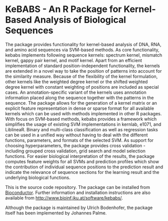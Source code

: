 # KeBABS - An R Package for Kernel-Based Analysis of Biological Sequences
The package provides functionality for kernel-based analysis of
DNA, RNA, and amino acid sequences via SVM-based methods. As core
functionality, kebabs implements following sequence kernels:
spectrum kernel, mismatch kernel, gappy pair kernel, and
motif kernel. Apart from an efficient implementation of standard
position-independent functionality, the kernels are extended in a
novel way to take the position of patterns into account for the
similarity measure. Because of the flexibility of the kernel
formulation, other kernels like the weighted degree kernel or
the shifted weighted degree kernel with constant weighting of
positions are included as special cases. An annotation-specific
variant of the kernels uses annotation information placed along
the sequence together with the patterns in the sequence.
The package allows for the generation of a kernel matrix or an
explicit feature representation in dense or sparse format for all
available kernels which can be used with methods implemented in
other R packages. With focus on SVM-based methods, kebabs
provides a framework which simplifies the usage of existing
SVM implementations in kernlab, e1071, and LiblineaR. Binary and
multi-class classification as well as regression tasks can be used
in a unified way without having to deal with the different
functions, parameters, and formats of the selected SVM. As support
for choosing hyperparameters, the package provides cross
validation - including grouped cross validation, grid search and
model selection functions. For easier biological interpretation of
the results, the package computes feature weights for all SVMs and
prediction profiles which show the contribution of individual
sequence positions to the prediction result and indicate the
relevance of sequence sections for the learning result and the
underlying biological functions.

This is the source code repository. The package can be installed from
[Bioconductor](https://bioconductor.org/packages/release/bioc/html/kebabs.html).
Further information and installation instructions are also available from
http://www.bioinf.jku.at/software/kebabs/.

Although the package is maintained by Ulrich Bodenhofer, the package itself
has been implemented by Johannes Palme.